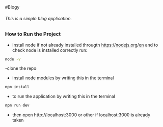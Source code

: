 #Blogy

###### This is a simple blog application.

### How to Run the Project


- install node if not already installed througth https://nodejs.org/en and
to check node is installed correctly run:
```sh
node -v
```
-clone the repo
- install node modules by writing this in the terminal
```sh
npm install
```
- to run the application by writing this in the terminal
```sh
npm run dev
```
- then open http://localhost:3000 or other if localhost:3000 is already taken


